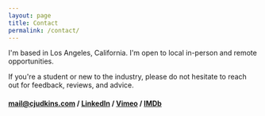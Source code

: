 ```yaml
---
layout: page
title: Contact 
permalink: /contact/
---
```


I'm based in Los Angeles, California. I'm open to local in-person and remote opportunities.

If you're a student or new to the industry, please do not hesitate to reach out for feedback, reviews, and advice.

#### [mail@cjudkins.com](mailto:mail@cjudkins.com) / [LinkedIn](https://www.linkedin.com/in/chrisjudkins) / [Vimeo](https://www.vimeo.com/chrisjudkins) / [IMDb](https://www.imdb.com/name/nm9874493/)